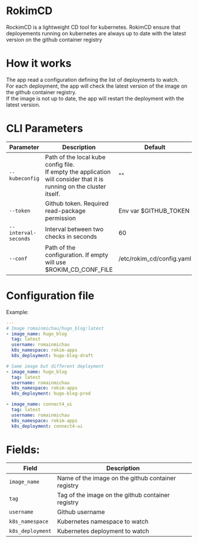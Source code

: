 # RokimCD

RockimCD is a lightweight CD tool for kubernetes.
RokimCD ensure that deployements running on kubernetes are always up to date
with the latest version on the github container registry

# How it works

The app read a configuration defining the list of deployments to watch.  
For each deployment, the app will check the latest version of the image on the github container registry.  
If the image is not up to date, the app will restart the deployment with the latest version.

# CLI Parameters

| Parameter            | Description                                                                                                               | Default                   |
|----------------------|---------------------------------------------------------------------------------------------------------------------------|---------------------------|
| `--kubeconfig`       | Path of the local kube config file.<br/> If empty the application will consider that it is running on the cluster itself. | ""                        |
| `--token`            | Github token. Required read-package permission                                                                            | Env var $GITHUB_TOKEN     |
| `--interval-seconds` | Interval between two checks in seconds                                                                                    | 60                        |
| `--conf`             | Path of the configuration. If empty will use $ROKIM_CD_CONF_FILE                                                          | /etc/rokim_cd/config.yaml |

# Configuration file

Example:

```yaml
---
# Image romainmichau/hugo_blog:latest
- image_name: hugo_blog
  tag: latest
  username: romainmichau
  k8s_namespace: rokim-apps
  k8s_deployment: hugo-blog-draft

# Same image but different deployment
- image_name: hugo_blog
  tag: latest
  username: romainmichau
  k8s_namespace: rokim-apps
  k8s_deployment: hugo-blog-prod

- image_name: connect4_ui
  tag: latest
  username: romainmichau
  k8s_namespace: rokim-apps
  k8s_deployment: connect4-ui
```

# Fields:

| Field            | Description                                        |
|------------------|----------------------------------------------------|
| `image_name`     | Name of the image on the github container registry |
| `tag`            | Tag of the image on the github container registry  |
| `username`       | Github username                                    |
| `k8s_namespace`  | Kubernetes namespace to watch                      |
| `k8s_deployment` | Kubernetes deployment to watch                     |